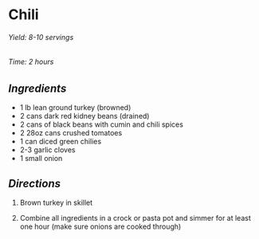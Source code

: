 # Chili

######  Yield: 8-10 servings
######  Time: 2 hours

##  *Ingredients*
- 1 lb lean ground turkey (browned)
- 2 cans dark red kidney beans (drained)
- 2 cans of black beans with cumin and chili spices
- 2 28oz cans crushed tomatoes
- 1 can diced green chilies
- 2-3 garlic cloves
- 1 small onion

##  *Directions*
1. Brown turkey in skillet

2. Combine all ingredients in a crock or pasta pot and simmer for at least one hour (make sure onions are cooked through)
